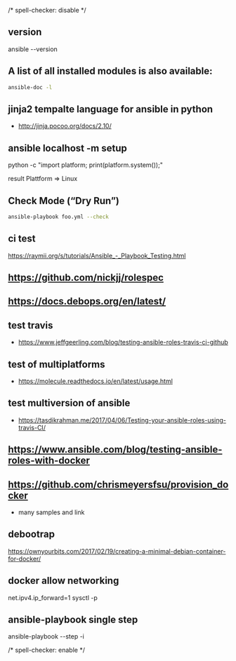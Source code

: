 <!-- markdownlint-disable -->
/* spell-checker: disable */

## version
ansible --version

## A list of all installed modules is also available:

```bash
ansible-doc -l
```

## jinja2 tempalte language for ansible in python
- http://jinja.pocoo.org/docs/2.10/

## ansible localhost -m setup
python -c "import platform; print(platform.system());"

result Plattform => Linux

## Check Mode (“Dry Run”)
```bash
ansible-playbook foo.yml --check
```

## ci test
https://raymii.org/s/tutorials/Ansible_-_Playbook_Testing.html


## https://github.com/nickjj/rolespec

## https://docs.debops.org/en/latest/


## test travis
- https://www.jeffgeerling.com/blog/testing-ansible-roles-travis-ci-github

## test of multiplatforms
- https://molecule.readthedocs.io/en/latest/usage.html

## test multiversion of ansible
- https://tasdikrahman.me/2017/04/06/Testing-your-ansible-roles-using-travis-CI/


## https://www.ansible.com/blog/testing-ansible-roles-with-docker


## https://github.com/chrismeyersfsu/provision_docker
- many samples and link

## debootrap
https://ownyourbits.com/2017/02/19/creating-a-minimal-debian-container-for-docker/


## docker allow networking
net.ipv4.ip_forward=1
sysctl -p


## ansible-playbook single step
ansible-playbook --step -i <inventory>  <playbook>

<!-- markdownlint-enable -->
/* spell-checker: enable */